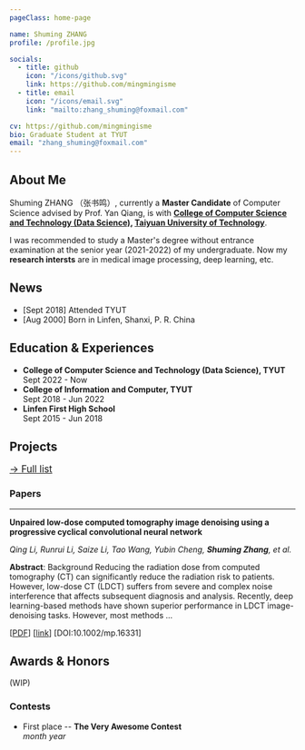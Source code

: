 ```yaml
---
pageClass: home-page

name: Shuming ZHANG
profile: /profile.jpg

socials:
  - title: github
    icon: "/icons/github.svg"
    link: https://github.com/mingmingisme
  - title: email
    icon: "/icons/email.svg"
    link: "mailto:zhang_shuming@foxmail.com"

cv: https://github.com/mingmingisme
bio: Graduate Student at TYUT
email: "zhang_shuming@foxmail.com"
---
```


<ProfileSection :frontmatter="$page.frontmatter" />

## About Me

Shuming ZHANG （张书鸣）, currently a **Master Candidate** of Computer Science 
advised by Prof. Yan Qiang, is with **[College of Computer Science and 
Technology (Data Science)](https://ccst.tyut.edu.cn/), [Taiyuan University of 
Technology](https://english.tyut.edu.cn/)**. 

I was recommended to study a Master's degree without entrance examination at 
the senior year (2021-2022) of my undergraduate. Now my **research intersts** are 
in medical image processing, deep learning, etc.

## News

- [Sept 2018] Attended TYUT
- [Aug 2000] Born in Linfen, Shanxi, P. R. China

## Education & Experiences

- **College of Computer Science and Technology (Data Science), TYUT** <br>
Sept 2022 - Now
- **College of Information and Computer, TYUT** <br>
Sept 2018 - Jun 2022
- **Linfen First High School** <br>
Sept 2015 - Jun 2018


## Projects

<big>[→ Full list](/projects/)</big>

### Papers

---
<!-- <ProjectCard> -->

  **Unpaired low-dose computed tomography image denoising using a progressive cyclical convolutional neural network**

  *Qing Li, Runrui Li, Saize Li, Tao Wang, Yubin Cheng, **Shuming Zhang**, et al.*

  **Abstract**: Background 
  Reducing the radiation dose from computed tomography (CT) can significantly 
  reduce the radiation risk to patients. However, low-dose CT (LDCT) suffers 
  from severe and complex noise interference that affects subsequent 
  diagnosis and analysis. Recently, deep learning-based methods have shown 
  superior performance in LDCT image-denoising tasks. However, most methods 
  ...

  [[PDF](https://aapm.onlinelibrary.wiley.com/doi/epdf/10.1002/mp.16331)] 
  [[link](https://doi.org/10.1002/mp.16331)]
  [DOI:10.1002/mp.16331]

<!-- </ProjectCard> -->

## Awards & Honors

(WIP)

### Contests

- First place -- **The Very Awesome Contest** <br>
*month year*




<style lang="stylus">

.theme-container.home-page .page
  font-size 18px
  font-family "Book Antiqua", "Times New Roman", "lucida grande", "lucida sans unicode", lucida, "Helvetica Neue", Helvetica, Arial, "宋体", sans-serif;
  p
    margin 0 0 0.5rem
  p, ul, ol
    line-height normal
  a
    font-weight normal
  .theme-default-content:not(.custom) > h2
    margin-bottom 0.5rem
  .theme-default-content:not(.custom) > h2:first-child + p
    margin-top 0.5rem
  .theme-default-content:not(.custom) > h3
    padding-top 4rem

  /* Override */
  .md-card
    margin-top 0.5em
    .card-image
      padding 0.2rem
      img
        max-width 120px
        max-height 120px
    .card-content p
      -webkit-margin-after 0.2em

@media (max-width: 419px)
  .theme-container.home-page .page
    p, ul, ol
      line-height 1.5

    .md-card
      .card-image
        img 
          width 100%
          max-width 400px

</style>